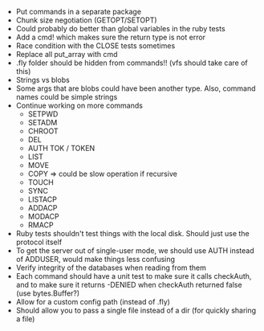 - Put commands in a separate package
- Chunk size negotiation (GETOPT/SETOPT)
- Could probably do better than global variables in the ruby tests
- Add a cmd! which makes sure the return type is not error
- Race condition with the CLOSE tests sometimes
- Replace all put_array with cmd
- .fly folder should be hidden from commands!! (vfs should take care of this)
- Strings vs blobs
- Some args that are blobs could have been another type. Also, command names could be simple strings
- Continue working on more commands
    - SETPWD
    - SETADM
    - CHROOT
    - DEL
    - AUTH TOK / TOKEN
    - LIST
    - MOVE
    - COPY => could be slow operation if recursive
    - TOUCH
    - SYNC
    - LISTACP
    - ADDACP
    - MODACP
    - RMACP
- Ruby tests shouldn't test things with the local disk. Should just use the protocol itself
- To get the server out of single-user mode, we should use AUTH instead of ADDUSER, would make things less confusing
- Verify integrity of the databases when reading from them
- Each command should have a unit test to make sure it calls checkAuth, and to make sure it returns -DENIED when checkAuth returned false (use bytes.Buffer?)
- Allow for a custom config path (instead of .fly)
- Should allow you to pass a single file instead of a dir (for quickly sharing a file)

